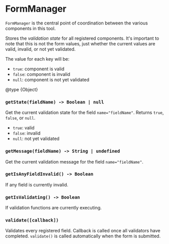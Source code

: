 # FormManager

`FormManager` is the central point of coordination between the various
components in this tool.


Stores the *validation state* for all registered components. It's important
to note that this is not the form values, just whether the current values
are valid, invalid, or not yet validated.

The value for each key will be:

* `true`: component is valid
* `false`: component is invalid
* `null`: component is not yet validated

@type {Object}


### `getState(fieldName) -> Boolean | null`

Get the current validation state for the field `name="fieldName"`. Returns
`true`, `false`, or `null`.

* `true`: valid
* `false`: invalid
* `null`: not yet validated


### `getMessage(fieldName) -> String | undefined`

Get the current validation message for the field `name="fieldName"`.


### `getIsAnyFieldInvalid() -> Boolean`

If any field is currently invalid.


### `getIsValidating() -> Boolean`

If validation functions are currently executing.


### `validate([callback])`

Validates every registered field. Callback is called once all validators
have completed. `validate()` is called automatically when the form is
submitted.
